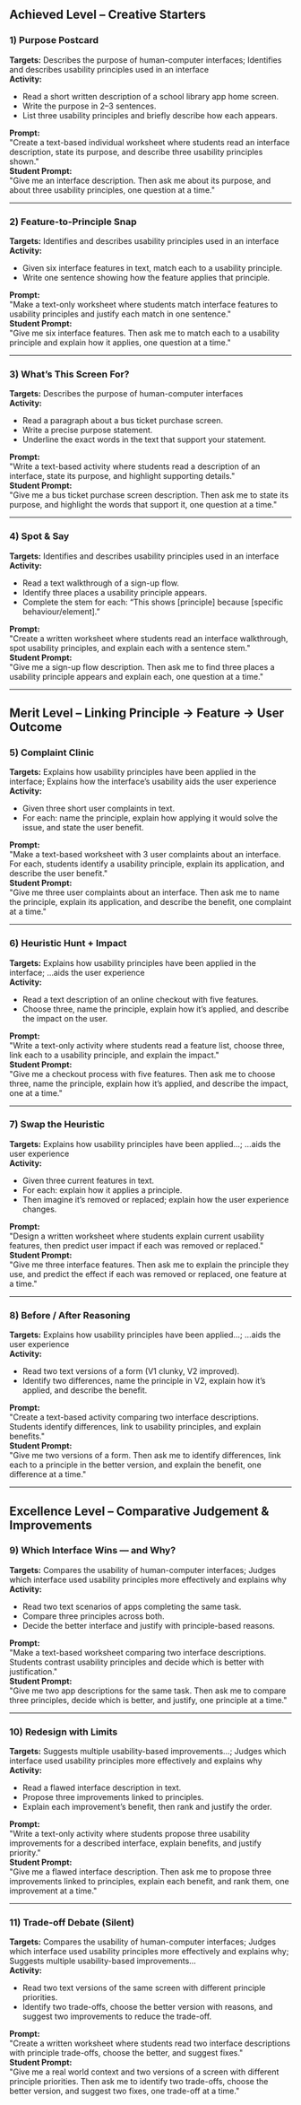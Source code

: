## Achieved Level – Creative Starters

### 1) Purpose Postcard
**Targets:** Describes the purpose of human-computer interfaces; Identifies and describes usability principles used in an interface  
**Activity:**
- Read a short written description of a school library app home screen.  
- Write the purpose in 2–3 sentences.  
- List three usability principles and briefly describe how each appears.  

**Prompt:**  
"Create a text-based individual worksheet where students read an interface description, state its purpose, and describe three usability principles shown."  
**Student Prompt:**  
"Give me an interface description. Then ask me about its purpose, and about three usability principles, one question at a time."

---

### 2) Feature-to-Principle Snap
**Targets:** Identifies and describes usability principles used in an interface  
**Activity:**
- Given six interface features in text, match each to a usability principle.  
- Write one sentence showing how the feature applies that principle.  

**Prompt:**  
"Make a text-only worksheet where students match interface features to usability principles and justify each match in one sentence."  
**Student Prompt:**  
"Give me six interface features. Then ask me to match each to a usability principle and explain how it applies, one question at a time."

---

### 3) What’s This Screen For?
**Targets:** Describes the purpose of human-computer interfaces  
**Activity:**
- Read a paragraph about a bus ticket purchase screen.  
- Write a precise purpose statement.  
- Underline the exact words in the text that support your statement.  

**Prompt:**  
"Write a text-based activity where students read a description of an interface, state its purpose, and highlight supporting details."  
**Student Prompt:**  
"Give me a bus ticket purchase screen description. Then ask me to state its purpose, and highlight the words that support it, one question at a time."

---

### 4) Spot & Say
**Targets:** Identifies and describes usability principles used in an interface  
**Activity:**
- Read a text walkthrough of a sign-up flow.  
- Identify three places a usability principle appears.  
- Complete the stem for each: “This shows [principle] because [specific behaviour/element].”  

**Prompt:**  
"Create a written worksheet where students read an interface walkthrough, spot usability principles, and explain each with a sentence stem."  
**Student Prompt:**  
"Give me a sign-up flow description. Then ask me to find three places a usability principle appears and explain each, one question at a time."

---

## Merit Level – Linking Principle → Feature → User Outcome

### 5) Complaint Clinic
**Targets:** Explains how usability principles have been applied in the interface; Explains how the interface’s usability aids the user experience  
**Activity:**
- Given three short user complaints in text.  
- For each: name the principle, explain how applying it would solve the issue, and state the user benefit.  

**Prompt:**  
"Make a text-based worksheet with 3 user complaints about an interface. For each, students identify a usability principle, explain its application, and describe the user benefit."  
**Student Prompt:**  
"Give me three user complaints about an interface. Then ask me to name the principle, explain its application, and describe the benefit, one complaint at a time."

---

### 6) Heuristic Hunt + Impact
**Targets:** Explains how usability principles have been applied in the interface; …aids the user experience  
**Activity:**
- Read a text description of an online checkout with five features.  
- Choose three, name the principle, explain how it’s applied, and describe the impact on the user.  

**Prompt:**  
"Write a text-only activity where students read a feature list, choose three, link each to a usability principle, and explain the impact."  
**Student Prompt:**  
"Give me a checkout process with five features. Then ask me to choose three, name the principle, explain how it’s applied, and describe the impact, one at a time."

---

### 7) Swap the Heuristic
**Targets:** Explains how usability principles have been applied…; …aids the user experience  
**Activity:**
- Given three current features in text.  
- For each: explain how it applies a principle.  
- Then imagine it’s removed or replaced; explain how the user experience changes.  

**Prompt:**  
"Design a written worksheet where students explain current usability features, then predict user impact if each was removed or replaced."  
**Student Prompt:**  
"Give me three interface features. Then ask me to explain the principle they use, and predict the effect if each was removed or replaced, one feature at a time."

---

### 8) Before / After Reasoning
**Targets:** Explains how usability principles have been applied…; …aids the user experience  
**Activity:**
- Read two text versions of a form (V1 clunky, V2 improved).  
- Identify two differences, name the principle in V2, explain how it’s applied, and describe the benefit.  

**Prompt:**  
"Create a text-based activity comparing two interface descriptions. Students identify differences, link to usability principles, and explain benefits."  
**Student Prompt:**  
"Give me two versions of a form. Then ask me to identify differences, link each to a principle in the better version, and explain the benefit, one difference at a time."

---

## Excellence Level – Comparative Judgement & Improvements

### 9) Which Interface Wins — and Why?
**Targets:** Compares the usability of human-computer interfaces; Judges which interface used usability principles more effectively and explains why  
**Activity:**
- Read two text scenarios of apps completing the same task.  
- Compare three principles across both.  
- Decide the better interface and justify with principle-based reasons.  

**Prompt:**  
"Make a text-based worksheet comparing two interface descriptions. Students contrast usability principles and decide which is better with justification."  
**Student Prompt:**  
"Give me two app descriptions for the same task. Then ask me to compare three principles, decide which is better, and justify, one principle at a time."

---

### 10) Redesign with Limits
**Targets:** Suggests multiple usability-based improvements…; Judges which interface used usability principles more effectively and explains why  
**Activity:**
- Read a flawed interface description in text.  
- Propose three improvements linked to principles.  
- Explain each improvement’s benefit, then rank and justify the order.  

**Prompt:**  
"Write a text-only activity where students propose three usability improvements for a described interface, explain benefits, and justify priority."  
**Student Prompt:**  
"Give me a flawed interface description. Then ask me to propose three improvements linked to principles, explain each benefit, and rank them, one improvement at a time."

---

### 11) Trade-off Debate (Silent)
**Targets:** Compares the usability of human-computer interfaces; Judges which interface used usability principles more effectively and explains why; Suggests multiple usability-based improvements…  
**Activity:**
- Read two text versions of the same screen with different principle priorities.  
- Identify two trade-offs, choose the better version with reasons, and suggest two improvements to reduce the trade-off.  

**Prompt:**  
"Create a written worksheet where students read two interface descriptions with principle trade-offs, choose the better, and suggest fixes."  
**Student Prompt:**  
"Give me a real world context and two versions of a screen with different principle priorities. Then ask me to identify two trade-offs, choose the better version, and suggest two fixes, one trade-off at a time."
